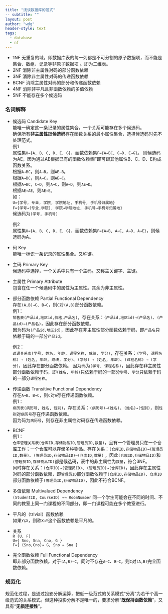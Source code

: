 ```yaml
---
title: "浅谈数据库的范式"
-- subtitle: ""
layout: post
author: "wdg"
header-style: text
tags:
  - database
  - nf
---
```


* 1NF  无重复的域，即数据库表的每一列都是不可分割的原子数据项，而不能是集合、数组、记录等非原子数据项 。即为二维表。  
* 2NF  消除非主属性对码的部分函数依赖  
* 3NF  消除非主属性对码的传递函数依赖   
* BCNF 消除主属性对码的部分和传递函数依赖  
* 4NF  消除非平凡且非函数依赖的多值依赖  
* 5NF 不能存在多个候选码

### 名词解释
* 候选码 Candidate Key  
  能唯一确定这一条记录的属性集合，一个关系可能存在多个候选码。  
  确保所有**非主属性**跟**候选码**存在函数关系的最小属性集合，选择候选码时先不处理范式。    
  例1  
  属性集`U={A, B, C, D, E, G}`，函数依赖集`F={A→BC, C→D, E→G}`。
  则候选码为AE，因为通过AE根据已有的函数依赖集F即可跟其他属性B、C、D、E构成函数关系。  
  根据`A→BC`，则`A→B`，则`AE→B`。  
  根据`A→BC`，则`A→C`，则`AE→C`。  
  根据`A→BC`，`C→D`，则`A→C`，则`A→D`，则`AE→D`。  
  根据`AE→AE`，则`AE→E`。  
  如：  
  `U={学号, 专业, 学院, 学院地址, 手机号, 手机号归属地}`  
  `F={学号→(专业,学院), 学院→学院地址, 手机号→手机号归属地}`  
  候选码为`(学号, 手机号)`  
  
  例2  
  属性集`U={A, B, C, D, E, G}`，函数依赖集`F={A→B, A→C, A→D, A→E}`，则候选码为A。  

* 码 Key  
  能唯一标识一条记录的属性集合。又称键。     

* 主码 Primary Key  
  候选码中选择，一个关系中只有一个主码。又称主关键字、主键。   
  
* 主属性 Primary Attribute  
  包含在任一个候选码中的属性为主属性。其余为非主属性。  

* 部分函数依赖 Partial Functional Dependency   
  存在`(A,B)→C`、`B→C`，则`C`对`(A,B)`部分函数依赖。  
  例1：  
  `销售表(产品id,地区id,价格,产品名)`，存在关系：`(产品id,地区id)→(产品名)`、`(产品id)→(产品名)`，因此存在部分函数依赖。  
  因为码为`(产品id,地区id)`，因此存在非主属性部分函数依赖于码，即`产品名`只依赖于码的一部分`产品id`。  

  例2：  
  `选课关系表(学号, 姓名, 年龄, 课程名称, 成绩, 学分)`，存在关系：`(学号, 课程名称) → (姓名, 年龄, 成绩, 学分)`、`(学号) → (姓名, 年龄)`、`(课程名称) → (学分)`，因此存在部分函数依赖。 
  因为码为`(学号, 课程名称)`，因此存在非主属性部分函数依赖于码，即`(姓名, 年龄)`只依赖于码的一部分`学号`、`学分`只依赖于码的一部分`课程名称`。

* 传递函数 Transitive Functional Dependency  
  存在`A→B`、`B→C`，则`C`对`A`存在传递函数依赖。  
  例1：  
  `病历表(病历号, 姓名, 性别)`，存在关系：`(病历号)→(姓名)`、`(姓名)→(性别)`，则`性别`对`病历号`存在传递函数依赖。  
  因为码为`病历号`，则存在非主属性对码存在传递函数依赖。      

* BCNF    
  例1：  
  `仓库管理关系表(仓库ID,存储物品ID,管理员ID,数量)`，且有一个管理员只在一个仓库工作；一个仓库可以存储多种物品。存在关系：`(仓库ID,存储物品ID)→(管理员ID,数量)`、`(管理员ID,存储物品ID)→(仓库ID,数量)`  ，因此`(仓库ID,存储物品ID)`和`(管理员ID,存储物品ID)`都是候选码，表中的非主属性为`数量`，符合3NF。  
  同时存在关系：`(仓库ID)→(管理员ID)`、`(管理员ID)→(仓库ID)`，因此存在主属性对码的部分函数依赖，即`管理员ID`部分函数依赖于`(仓库ID,存储物品ID)`、`仓库ID`部分函数依赖于`(管理员ID,存储物品ID)`，因此不符合BCNF。

* 多值依赖  Multivalued Dependency  
  `(StudentID, CourseID) →→ RoomNumber` 同一个学生可能会在不同的时间、不同的教室上同一门课程的不同部分，即一门课程可能在多个教室进行。

* 平凡的（trivial）函数依赖  
  如果`Y⊆X`，则称`X→Y`这个函数依赖是平凡的。 

* 关系  
  `R (U, F)`  
  `U={ Sno, Sna, Cno, G }`    
  `F={ (Sno,Cno)→ G, Sno → Sna }` 

* 完全函数依赖 Full Functional Dependency   
  即非部分函数依赖。对于`(A,B)→C`，同时不存在`A→C`、`B→C`，则`C`对`(A,B)`完全函数依赖。  

### 规范化
规范化过程，是通过投影分解运算，把低一级范式的关系模式“分离”为若干个高一级范式的关系模式。但这种投影分解不是唯一的，要求分解“**既保持函数依赖**”，又具有“**无损连接性**”。
